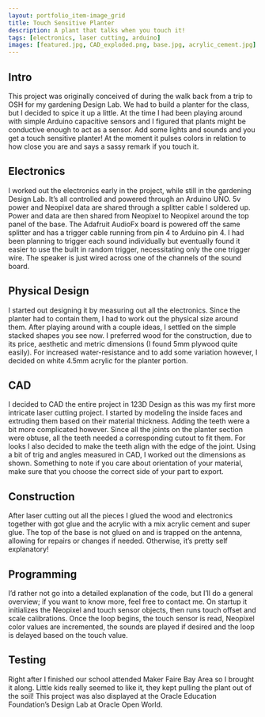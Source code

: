 ```yaml
---
layout: portfolio_item-image_grid
title: Touch Sensitive Planter
description: A plant that talks when you touch it!
tags: [electronics, laser cutting, arduino]
images: [featured.jpg, CAD_exploded.png, base.jpg, acrylic_cement.jpg]
---
```

## Intro
This project was originally conceived of during the walk back from a trip to OSH for my gardening Design Lab. We had to build a planter for the class, but I decided to spice it up a little. At the time I had been playing around with simple Arduino capacitive sensors and I figured that plants might be conductive enough to act as a sensor. Add some lights and sounds and you get a touch sensitive planter! At the moment it pulses colors in relation to how close you are and says a sassy remark if you touch it.

## Electronics
I worked out the electronics early in the project, while still in the gardening Design Lab. It’s all controlled and powered through an Arduino UNO. 5v power and Neopixel data are shared through a splitter cable I soldered up. Power and data are then shared from Neopixel to Neopixel around the top panel of the base. The Adafruit AudioFx board is powered off the same splitter and has a trigger cable running from pin 4 to Arduino pin 4. I had been planning to trigger each sound individually but eventually found it easier to use the built in random trigger, necessitating only the one trigger wire. The speaker is just wired across one of the channels of the sound board.

## Physical Design
I started out designing it by measuring out all the electronics. Since the planter had to contain them, I had to work out the physical size around them. After playing around with a couple ideas, I settled on the simple stacked shapes you see now. I preferred wood for the construction, due to its price, aesthetic and metric dimensions (I found 5mm plywood quite easily). For increased water-resistance and to add some variation however, I decided on white 4.5mm acrylic for the planter portion.

## CAD
I decided to CAD the entire project in 123D Design as this was my first more intricate laser cutting project. I started by modeling the inside faces and extruding them based on their material thickness. Adding the teeth were a bit more complicated however. Since all the joints on the planter section were obtuse, all the teeth needed a corresponding cutout to fit them. For looks I also decided to make the teeth align with the edge of the joint. Using a bit of trig and angles measured in CAD, I worked out the dimensions as shown. Something to note if you care about orientation of your material, make sure that you choose the correct side of your part to export.

## Construction
After laser cutting out all the pieces I glued the wood and electronics together with got glue and the acrylic with a mix acrylic cement and super glue. The top of the base is not glued on and is trapped on the antenna, allowing for repairs or changes if needed. Otherwise, it’s pretty self explanatory!

## Programming
I’d rather not go into a detailed explanation of the code, but I’ll do a general overview; if you want to know more, feel free to contact me. On startup it initializes the Neopixel and touch sensor objects, then runs touch offset and scale calibrations. Once the loop begins, the touch sensor is read, Neopixel color values are incremented, the sounds are played if desired and the loop is delayed based on the touch value.

## Testing
Right after I finished our school attended Maker Faire Bay Area so I brought it along. Little kids really seemed to like it, they kept pulling the plant out of the soil! This project was also displayed at the Oracle Education Foundation’s Design Lab at Oracle Open World.

